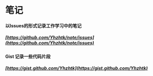 笔记
====

#### 以Issues的形式记录工作学习中的笔记

##### [https://github.com/Yhzhtk/note/issues](https://github.com/Yhzhtk/note/issues)

#### Gist 记录一些代码片段

##### [https://gist.github.com/Yhzhtk](https://gist.github.com/Yhzhtk)
